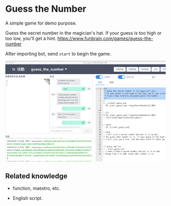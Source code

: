 # Guess the Number

A simple game for demo purpose.

Guess the secret number in the magician's hat.
If your guess is too high or too low, you'll get a hint.
https://www.funbrain.com/games/guess-the-number

After importing bot, send `start` to begin the game.

![](../../assets/11.jpg)

## Related knowledge

- function, maestro, etc.

- English script.

